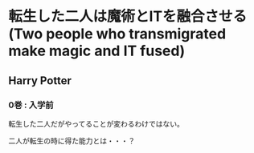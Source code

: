 # 転生した二人は魔術とITを融合させる(Two people who transmigrated make magic and IT fused)
## Harry Potter

### 0巻 : 入学前

転生した二人だがやってることが変わるわけではない。

二人が転生の時に得た能力とは・・・？
